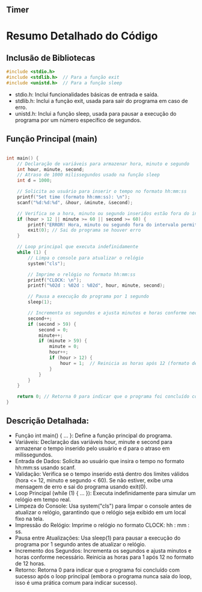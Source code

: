 ## Timer

# Resumo Detalhado do Código

## Inclusão de Bibliotecas
```c
#include <stdio.h>
#include <stdlib.h>  // Para a função exit
#include <unistd.h>  // Para a função sleep
``` 
* stdio.h: Inclui funcionalidades básicas de entrada e saída.
* stdlib.h: Inclui a função exit, usada para sair do programa em caso de erro.
* unistd.h: Inclui a função sleep, usada para pausar a execução do programa por um número específico de segundos.

## Função Principal (main)
```c

int main() {
    // Declaração de variáveis para armazenar hora, minuto e segundo
    int hour, minute, second;
    // Atraso de 1000 milissegundos usado na função sleep
    int d = 1000;

    // Solicita ao usuário para inserir o tempo no formato hh:mm:ss
    printf("Set time (formato hh:mm:ss): \n");
    scanf("%d:%d:%d", &hour, &minute, &second);

    // Verifica se a hora, minuto ou segundo inseridos estão fora do intervalo permitido
    if (hour > 12 || minute >= 60 || second >= 60) {
        printf("ERROR! Hora, minuto ou segundo fora do intervalo permitido.\n");
        exit(0); // Sai do programa se houver erro
    }

    // Loop principal que executa indefinidamente
    while (1) {
        // Limpa o console para atualizar o relógio
        system("cls");

        // Imprime o relógio no formato hh:mm:ss
        printf("CLOCK: \n");
        printf("%02d : %02d : %02d", hour, minute, second);

        // Pausa a execução do programa por 1 segundo
        sleep(1);

        // Incrementa os segundos e ajusta minutos e horas conforme necessário
        second++;
        if (second > 59) {
            second = 0;
            minute++;
            if (minute > 59) {
                minute = 0;
                hour++;
                if (hour > 12) {
                    hour = 1;  // Reinicia as horas após 12 (formato de 12 horas)
                }
            }
        }
    }

    return 0; // Retorna 0 para indicar que o programa foi concluído com sucesso
}
```

## Descrição Detalhada:

* Função int main() { ... }: Define a função principal do programa.
* Variáveis: Declaração das variáveis hour, minute e second para armazenar o tempo inserido pelo usuário e d para o atraso em milissegundos.
* Entrada de Dados: Solicita ao usuário que insira o tempo no formato hh:mm:ss usando scanf.
* Validação: Verifica se o tempo inserido está dentro dos limites válidos (hora <= 12, minuto e segundo < 60). Se não estiver, exibe uma mensagem de erro e sai do programa usando exit(0).
* Loop Principal (while (1) { ... }): Executa indefinidamente para simular um relógio em tempo real.
* Limpeza do Console: Usa system("cls") para limpar o console antes de atualizar o relógio, garantindo que o relógio seja exibido em um local fixo na tela.
* Impressão do Relógio: Imprime o relógio no formato CLOCK: hh : mm : ss.
* Pausa entre Atualizações: Usa sleep(1) para pausar a execução do programa por 1 segundo antes de atualizar o relógio.
* Incremento dos Segundos: Incrementa os segundos e ajusta minutos e horas conforme necessário. Reinicia as horas para 1 após 12 no formato de 12 horas.
* Retorno: Retorna 0 para indicar que o programa foi concluído com sucesso após o loop principal (embora o programa nunca saia do loop, isso é uma prática comum para indicar sucesso).